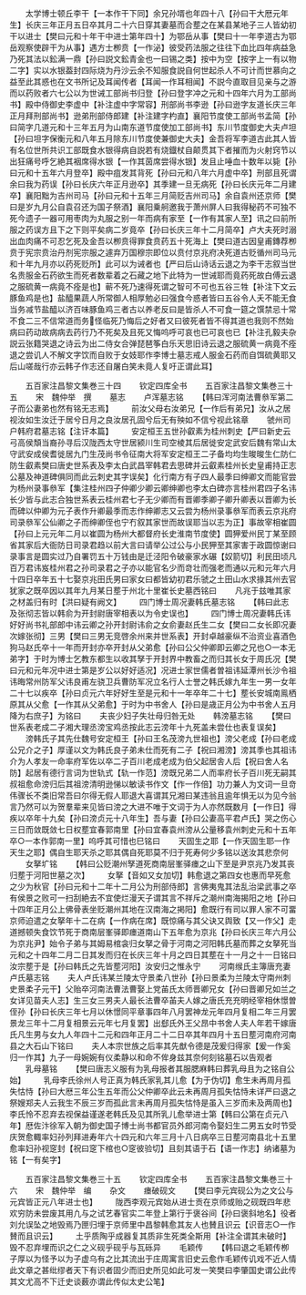 <!-- { "loadSidebar": true } -->
　　太学博士顿丘李干【一本作干下同】余兄孙壻也年四十八【孙曰干大厯元年生】长庆三年正月五日卒其月二十六日穿其妻墓而合塟之在某县某地子三人皆幼初干以进士【樊曰元和十年干中进士第年四十】为鄂岳从事【樊曰十一年李道古为鄂岳观察使辟干为从事】遇方士栁贲【一作泌】彼受药法服之往往下血比四年病益急乃死其法以鈆满一鼎【孙曰説文鈆青金也一曰锡之类】按中为空【按字上一有以物二字】实以水银葢封四际烧为丹沙云余不知服食説自何世起杀人不可计而世慕向之益至此其惑也在文书所记及耳闻传者【耳闻一作耳相闻】不説今直取目见亲与之游而以药败者六七公以为世诫工部尚书归登【孙曰登字冲之元和十四年六月为工部尚书】殿中侍御史李虚中【补注虚中字常容】刑部尚书李逊【孙曰逊字友道长庆三年正月拜刑部尚书】逊弟刑部侍郎建【补注建字杓直】襄阳节度使工部尚书孟简【孙曰简字几道元和十三年五月为山南东道节度使加工部尚书】东川节度御史大夫卢坦【孙曰坦字保衡元和八年五月除东川节度使兼御史大夫】金吾将军李道古此其人皆有名位世所共识工部既食水银得病自説若有烧鐡杖自颠贯其下者摧而为火射窍节以出狂痛号呼乞絶其裀席得水银【一作其茵席尝得水银】发且止唾血十数年以毙【孙曰元和十五年六月登卒】殿中疽发其背死【孙曰元和八年六月虚中卒】刑部且死谓余曰我为药误【孙曰长庆六年正月逊卒】其季建一旦无病死【孙曰长庆元年二月建卒】襄阳黜为吉州司马【孙曰元和十五年三月简贬吉州司马】余自袁州还京师【樊曰是岁九月公自袁召还为国子祭酒】襄阳乗舸邀我于萧州屏人曰我得秘药不可独不死今遗子一器可用枣肉为丸服之别一年而病有家至【一作有其家人至】讯之曰前所服之药误方且下之下则平矣病二岁竟卒【孙曰长庆三年十二月简卒】卢大夫死时溺出血肉痛不可忍乞死及金吾以栁贲得罪食贲药五十死海上【樊曰道古因皇甫鏄荐栁贲于宪宗贲治丹剂宪宗服之遽弃万国穆宗即位以贲付京兆府决死道古贬循州司马元和十年九月亦以药死贬所】此可以为诫者也【严曰后山诗话云退之为李干志叙当世名贵服金石药欲生而死者数辈着之石藏之地下此特为一世诫耶而竟药死故白傅云退之服硫黄一病竟不痊是也】蕲不死乃速得死谓之智可不可也五谷三牲【补注下文云豚鱼鸡是也】盐醯果蔬人所常御人相厚勉必曰强食今惑者皆曰五谷令人夭不能无食当务减节盐醯以济百味豚鱼鸡三者古以养老反曰是皆杀人不可食一筵之馔禁忌十常不食二三不信常道而务怪临死乃悔后之好者又曰彼死者皆不得其道也我则不然始病曰药动故病病去药行乃不死矣及且死又悔呜呼可哀也已可哀也已【补注孔毅夫杂説云张籍哭退之诗云为出二侍女合弹琵琶筝白乐天思旧诗云退之服硫黄一病竟不痊退之尝讥人不解文字饮而自败于女妓耶作李博士墓志戒人服金石药而自饵硫黄耶又后山嗟哉行亦云韩子作志还自屠白笑未竟人复吁正谓此耳】



　　五百家注昌黎文集巻三十四
　　钦定四库全书
　　五百家注昌黎文集巻三十五
　　宋　魏仲举　撰
　　墓志
　　卢浑墓志铭
　　【韩曰浑河南法曹叅军第二子而公妻弟也然有铭无志焉】
　　前汝父母右汝弟兄【一作后有弟兄】汝从之居视汝如生汝迁于居兮日月之良汝居孔固兮后无有殃如不信兮视此铭章
　　虢州司户韩府君墓志铭【注讦本篇】
　　安定桓王五世孙叡素为桂州刺史【严曰新史云弓高侯頽当裔孙寻后汉陇西太守世居颍川生司空棱其后居徙安定武安后魏有常山太守武安成侯耆徙居九门生茂尚书令征南大将军安定桓王二子备均均生晙晙生仁防仁防生叡素樊曰唐史世系表及李太白武昌宰韩君去思碑并云叡素桂州长史皇甫持正志公墓及神道碑俱同而此云刺史其字误矣】化行南方有子四人最季曰绅卿文而能官尝为杨州录事叅军【集注桂州四子仲卿少卿云卿绅卿也李太白碑亦言桂州君四子名讳长少皆与此志合独世系表云桂州君七子无少卿而有晋卿季卿子卿升卿表以晋卿为长而碑以仲卿为元子表作升卿最季而志作绅卿志又云尝为杨州录事叅军而表云京兆府司录叅军公仙卿之子而绅卿侄也宁冇叙其家世而故误耶当以志为正】事故宰相崔圆【孙曰上元元年二月以崔圆为杨州大都督府长史淮南节度使】圆狎爱州民丁某至顾省其家后大衙防日司录君趋以前大言曰请举公过公与小民狎至其家害于政圆惊谢曰录事言是圆实过乃自署罚五十万钱由是迁泾阳令破豪家水碾【奴箭切】利民田顷凡百万君讳岌桂州君之孙司录君之子亦以能官名少而竒壮而强老而通以元和元年六月十四日卒年五十七娶京兆田氏男曰家女曰都皆幼初君乐虢之土田山水求掾其州去官犹家之既卒因以其年九月某日塟于州北十里崔长史墓西铭曰
　　凡兆于兹唯其家之材盖归有时【洪曰疑有阙文】
　　四门博士周况妻韩氏墓志铭
　　【韩曰此志及张彻志皆以韩俞为开封尉唐宰相表以为令史误也】
　　四门博士周况妻韩氏讳好好尚书礼部郎中讳云卿之孙开封尉讳俞之女俞妻赵氏生二女【樊曰二女长即况妻次嫁张彻】三男【樊曰三男无竞啓余州来并世系表】开封卓越豪纵不治资业喜酒色狗马赵氏卒十一年而开封亦卒开封从父弟愈【孙曰公父仲卿即云卿之兄也○一本无弟字】于时为博士乞教东都生以收其孥于开封界中教畜之而归其长女于周氏况【樊曰元和元年况中进士第是岁公以好好适况】况进士家世儒者曽祖讳延潭州长沙令祖讳晦常州防军父讳良甫左骁卫兵曹防军况立名行人士誉之韩氏嫁九年生一男一女年二十七以疾卒【孙曰贞元六年好好生至是元和十一年卒年二十七】塟长安城南鳯栖原其从父愈【一作其从父弟愈】于时为中书舍人【孙曰是歳正月公为中书舍人五月降为右庶子】为铭曰
　　夫丧少妇子失壮母归咎无处
　　韩滂墓志铭
　　【樊曰世系表老成二子湘大理丞滂宝鸡丞按此志云滂年十九死盖未尝仕也表复误矣】
　　滂韩氏子其先仕魏号安定桓王【孙曰王名茂滂九世祖也】滂父老成【孙曰老成公兄介之子】厚谨以文为韩氏良子弟未仕而死有二子【祝曰湘滂】滂其季也其祖讳介为人孝友一命率府军佐以卒二子百川老成老成为伯父起居舎人后【祝曰舍人名防】起居有德行言词为世轨式【轨一作范】滂既兄弟二人而率府长子百川死无嗣其叔祖愈命滂归后其祖滂清明逊悌以敏读书作文【作一作倍】功力兼人为文词一旦竒伟骤长不类旧常吾曰尔得无假人耶退大喜谓其兄湘曰某违翁且逾年惧无以为见今翁言乃然可以为贺羣辈来见皆曰滂之大进不唯于文词于为人亦然既数月【一作日】得疾以卒年十九矣【孙曰滂贞元十八年生】吾与妻【孙曰公妻高平君卢氏】哭之伤心三日而敛既敛七日权塟宜春郭南里【孙曰宜春袁州滂从公量移袁州刺史元和十五年卒○一本作郭南一里】呜呼其可惜也巳铭曰
　　天固生之耶【一作天固生耶一作天生之耶】偶自生耶天杀之耶其偶自死耶莫不归于死寿何少多铭以送汝其悲奈何
　　女拏圹铭
　　【韩曰公贬潮州孥道死商南层峯驿瘗之山下至是尹京兆乃发其丧归塟于河阳世墓之次】
　　女拏【音如又女加切】韩愈退之第四女也惠而早死愈之少为秋官【孙曰元和十二年十二月公为刑部侍郎】言佛夷鬼其法乱治梁武事之卒有侯景之败可一扫刮絶去不宜使烂漫天子谓其言不祥斥之潮州南海揭阳之地【孙曰十四年正月公上佛骨表坐贬潮州其地在汉南海之掲阳】愈既行有司以罪人家不可畱京师迫遣之女拏年十二在病【一作病在席】既惊痛与其父诀又舆致【又一作父】走道撼顿失食饮节死于商南层峯驿即瘗道南山下五年愈为京兆【孙曰长庆三年六月公为京兆尹】始令子弟与其姆易棺衾归女拏之骨于河南之河阳韩氏墓而葬之女拏死当元和之十四年二月二日其发而归在长庆三年十月之四日其塟在十一月之十一日铭曰汝宗塟于是【孙曰韩氏之先皆塟河阳】汝安归之惟永宁
　　河南缑氏主簿唐充妻卢氏墓志铭
　　夫人卢氏讳某兰陵太守景柔八世孙【孙曰景柔为兰陵太守南州刺史景柔子元干】父贻卒河南法曹法曹娶上党苖氏太师晋卿兄女【孙曰晋卿兄如兰之女详见苗夫人志】生三女三男夫人最长法曹卒苖夫人嫁之唐氏充充明经宰相休憬曽侄孙【孙曰长庆三年七月以休憬同平章事四年八月罢神龙元年四月复相二年三月罢景龙三年十二月复相景云元年七月复罢】出郄氏外王父昂中书舍人夫人年若干嫁唐氏凡生男与女九人年四十二元和四年正月二十二日卒其年四月十五日塟河南府河南县之大石山下铭曰
　　夫人本宗世族之后率其先猷令德是茂爰归得家【爰一作奚归一作其】九子一母婉婉有仪柔静以和命不侔身兹其奈何刻铭墓石以告观者
　　乳母墓铭
　　【樊曰唐志义服有为乳母报者其服腮麻韩曰葬乳母且为之铭自公始】
　　乳母李氏徐州人号正真为韩氏家乳其儿愈【为于伪切】愈生未再周月孤失怙恃【孙曰大厯三年公生五年而公父仲卿卒此云未再周月孤失怙恃未详严曰退之祭嫂郑夫人云我生不辰三岁而孤此言未再周月孤失怙恃是虽入三岁而未及两周也】李氏怜不忍弃去视保益谨遂老韩氏及见其所乳儿愈举进士第【韩曰公第在贞元八年】厯佐汴徐军入朝为御史国子博士尚书都官员外郎河南令娶妇生二男五女时节受庆贺愈輙率妇孙列拜进寿年六十四元和六年三月十八日病卒三日塟河南县北十五里愈率妇孙视窆封【祝曰窆下棺也○窆彼验切】且刻其语于石【语一作志】纳诸墓为铭【一有矣字】










　　五百家注昌黎文集巻三十五
　　钦定四库全书
　　五百家注昌黎文集巻三十六
　　宋　魏仲举　编
　　杂文
　　瘗破砚文
　　【樊曰李元宾砚公为之文公与元宾皆正元八年进士也】
　　陇西李观元宾始从进士贡在京师或贻之砚既四年悲欢穷防未尝废其用凢与之试艺春官实二年登上第行于褒谷间【孙曰褒斜地名】役者刘允误坠之地毁焉乃匣归埋于京师里中昌黎韩愈其友人也賛且识云【识音志○一作賛而且识云】
　　土乎质陶乎成器复其质非生死类全斯用【补注全谓其未破时】毁不忍弃埋而识之仁之义砚乎砚乎与瓦砾异
　　毛颖传
　　【韩曰退之毛颖传栁子厚以为怪予以为子虚乌有之比其流出于庄周寓言旧史云愈作毛颖传讥戏不近人情此文章之甚纰缪者天下有识者固少而旧史所见如此可发一笑樊曰李肇国史谓公此传其文尤高不下迁史谈薮亦谓此传似太史公笔】
